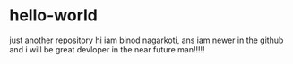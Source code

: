 # hello-world
just another repository
hi iam binod nagarkoti, ans iam newer in the github 
and i will be great devloper in the near future man!!!!!

